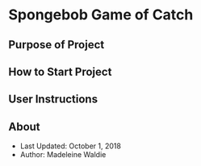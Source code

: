 # Spongebob Game of Catch

## Purpose of Project

## How to Start Project

## User Instructions

## About
* Last Updated: October 1, 2018
* Author: Madeleine Waldie
